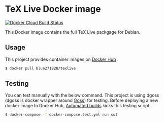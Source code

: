 # TeX Live Docker image

[![Docker Cloud Build Status](https://img.shields.io/docker/cloud/build/blue271828/texlive.svg)](https://hub.docker.com/r/blue271828/texlive)

This Docker image contains the full TeX Live packgage for Debian.



## Usage

This project provides container images on [Docker Hub](https://hub.docker.com/r/blue271828/texlive) .

```bash
$ docker pull blue271828/texlive
```



## Testing

You can test manually with the below command. This project is using dgoss (dgoss is docker wrapper around [Goss](https://github.com/aelsabbahy/goss)) for testing. Before deploying a new docker image to Docker Hub, [Automated builds](https://docs.docker.com/docker-hub/builds/) kicks this testing script.

```bash
$ docker-compose -f docker-compose.test.yml run sut
```
